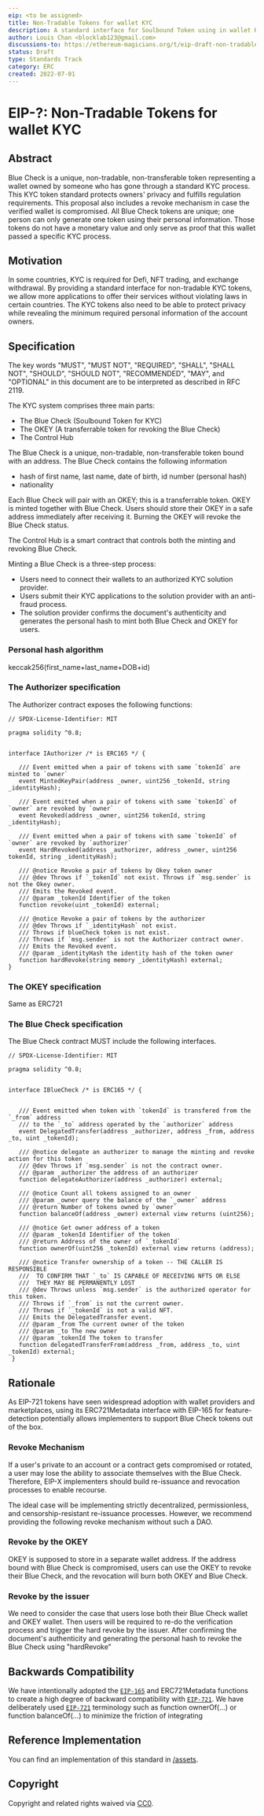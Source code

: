 ```yaml
---
eip: <to be assigned>
title: Non-Tradable Tokens for wallet KYC
description: A standard interface for Soulbound Token using in wallet KYC.
author: Louis Chan <blocklab123@gmail.com>
discussions-to: https://ethereum-magicians.org/t/eip-draft-non-tradable-tokens-for-wallet-kyc/9926
status: Draft
type: Standards Track
category: ERC
created: 2022-07-01
---
```


# EIP-?: Non-Tradable Tokens for wallet KYC

## Abstract
Blue Check is a unique, non-tradable, non-transferable token representing a wallet owned by someone who has gone through a standard KYC process. This KYC token standard protects owners' privacy and fulfills regulation requirements. This proposal also includes a revoke mechanism in case the verified wallet is compromised. All Blue Check tokens are unique; one person can only generate one token using their personal information. Those tokens do not have a monetary value and only serve as proof that this wallet passed a specific KYC process.


## Motivation
In some countries, KYC is required for Defi, NFT trading, and exchange withdrawal. By providing a standard interface for non-tradable KYC tokens, we allow more applications to offer their services without violating laws in certain countries. The KYC tokens also need to be able to protect privacy while revealing the minimum required personal information of the account owners.



## Specification
The key words "MUST", "MUST NOT", "REQUIRED", "SHALL", "SHALL NOT", "SHOULD", "SHOULD NOT", "RECOMMENDED", "MAY", and "OPTIONAL" in this document are to be interpreted as described in RFC 2119.

The KYC system comprises three main parts:
- The Blue Check (Soulbound Token for KYC)
- The OKEY (A transferrable token for revoking the Blue Check)
- The Control Hub


The Blue Check is a unique, non-tradable, non-transferable token bound with an address. The Blue Check contains the following information
- hash of first name, last name, date of birth, id number (personal hash)
- nationality

Each Blue Check will pair with an OKEY; this is a transferrable token. OKEY is minted together with Blue Check. Users should store their OKEY in a safe address immediately after receiving it. Burning the OKEY will revoke the Blue Check status.

The Control Hub is a smart contract that controls both the minting and revoking Blue Check. 

Minting a Blue Check is a three-step process:
- Users need to connect their wallets to an authorized KYC solution provider.
- Users submit their KYC applications to the solution provider with an anti-fraud process.
- The solution provider confirms the document's authenticity and generates the personal hash to mint both Blue Check and OKEY for users.

### Personal hash algorithm
keccak256(first_name+last_name+DOB+id)

### The Authorizer specification
The Authorizer contract exposes the following functions:
```solidity
// SPDX-License-Identifier: MIT
 
pragma solidity ^0.8;
 
 
interface IAuthorizer /* is ERC165 */ {
 
   /// Event emitted when a pair of tokens with same `tokenId` are minted to `owner`
   event MintedKeyPair(address _owner, uint256 _tokenId, string _identityHash);
 
   /// Event emitted when a pair of tokens with same `tokenId` of `owner` are revoked by `owner`
   event Revoked(address _owner, uint256 tokenId, string _identityHash);
 
   /// Event emitted when a pair of tokens with same `tokenId` of `owner` are revoked by `authorizer`
   event HardRevoked(address _authorizer, address _owner, uint256 tokenId, string _identityHash);
 
   /// @notice Revoke a pair of tokens by Okey token owner
   /// @dev Throws if `_tokenId` not exist. Throws if `msg.sender` is not the Okey owner.
   /// Emits the Revoked event.
   /// @param _tokenId Identifier of the token
   function revoke(uint _tokenId) external;
 
   /// @notice Revoke a pair of tokens by the authorizer
   /// @dev Throws if `_identityHash` not exist.
   /// Throws if blueCheck token is not exist.
   /// Throws if `msg.sender` is not the Authorizer contract owner.
   /// Emits the Revoked event.
   /// @param _identityHash the identity hash of the token owner
   function hardRevoke(string memory _identityHash) external;
}

```

### The OKEY specification
Same as ERC721

### The Blue Check specification
The Blue Check contract MUST include the following interfaces.

```solidity
// SPDX-License-Identifier: MIT
 
pragma solidity ^0.8;
 
 
interface IBlueCheck /* is ERC165 */ {
 
 
   /// Event emitted when token with `tokenId` is transfered from the `_from` address
   /// to the `_to` address operated by the `authorizer` address
   event DelegatedTransfer(address _authorizer, address _from, address _to, uint _tokenId);
 
   /// @notice delegate an authorizer to manage the minting and revoke action for this token
   /// @dev Throws if `msg.sender` is not the contract owner.
   /// @param _authorizer the address of an authorizer
   function delegateAuthorizer(address _authorizer) external;
 
   /// @notice Count all tokens assigned to an owner
   /// @param _owner query the balance of the `_owner` address
   /// @return Number of tokens owned by `owner`
   function balanceOf(address _owner) external view returns (uint256);
 
   /// @notice Get owner address of a token
   /// @param _tokenId Identifier of the token
   /// @return Address of the owner of `_tokenId`
   function ownerOf(uint256 _tokenId) external view returns (address);
  
   /// @notice Transfer ownership of a token -- THE CALLER IS RESPONSIBLE
   ///  TO CONFIRM THAT `_to` IS CAPABLE OF RECEIVING NFTS OR ELSE
   ///  THEY MAY BE PERMANENTLY LOST
   /// @dev Throws unless `msg.sender` is the authorized operator for this token.
   /// Throws if `_from` is not the current owner.
   /// Throws if `_tokenId` is not a valid NFT.
   /// Emits the DelegatedTransfer event.
   /// @param _from The current owner of the token
   /// @param _to The new owner
   /// @param _tokenId The token to transfer
   function delegatedTransferFrom(address _from, address _to, uint _tokenId) external;
 }
```


## Rationale
As EIP-721 tokens have seen widespread adoption with wallet providers and marketplaces, using its ERC721Metadata interface with EIP-165 for feature-detection potentially allows implementers to support Blue Check tokens out of the box.

### Revoke Mechanism
If a user's private to an account or a contract gets compromised or rotated, a user may lose the ability to associate themselves with the Blue Check. Therefore, EIP-X implementers should build re-issuance and revocation processes to enable recourse. 

The ideal case will be implementing strictly decentralized, permissionless, and censorship-resistant re-issuance processes. However, we recommend providing the following revoke mechanism without such a DAO.

### Revoke by the OKEY
OKEY is supposed to store in a separate wallet address. If the address bound with Blue Check is compromised, users can use the OKEY to revoke their Blue Check, and the revocation will burn both OKEY and Blue Check.

### Revoke by the issuer
We need to consider the case that users lose both their Blue Check wallet and OKEY wallet. Then users will be required to re-do the verification process and trigger the hard revoke by the issuer. After confirming the document's authenticity and generating the personal hash to revoke the Blue Check using "hardRevoke"


## Backwards Compatibility
We have intentionally adopted the [`EIP-165`](https://github.com/ethereum/EIPs/blob/master/EIPS/eip-165.md)
 and ERC721Metadata functions to create a high degree of backward compatibility with [`EIP-721`](https://github.com/ethereum/EIPs/blob/master/EIPS/eip-721.md). We have deliberately used [`EIP-721`](https://github.com/ethereum/EIPs/blob/master/EIPS/eip-721.md)
terminology such as function ownerOf(...) or function balanceOf(...) to minimize the friction of integrating 


## Reference Implementation

You can find an implementation of this standard in [/assets](/assets).

## Copyright

Copyright and related rights waived via [CC0](https://github.com/ethereum/EIPs/blob/master/LICENSE.md).
